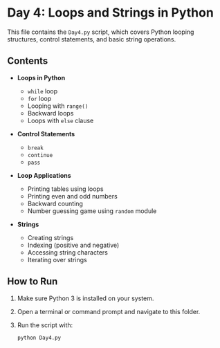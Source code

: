 # Day 4: Loops and Strings in Python

This file contains the `Day4.py` script, which covers Python looping structures, control statements, and basic string operations.

## Contents

* **Loops in Python**
  * `while` loop  
  * `for` loop  
  * Looping with `range()`  
  * Backward loops  
  * Loops with `else` clause  

* **Control Statements**
  * `break`  
  * `continue`  
  * `pass`  

* **Loop Applications**
  * Printing tables using loops  
  * Printing even and odd numbers  
  * Backward counting  
  * Number guessing game using `random` module  

* **Strings**
  * Creating strings  
  * Indexing (positive and negative)  
  * Accessing string characters  
  * Iterating over strings  

## How to Run

1. Make sure Python 3 is installed on your system.  
2. Open a terminal or command prompt and navigate to this folder.  
3. Run the script with:

   ```bash
   python Day4.py

